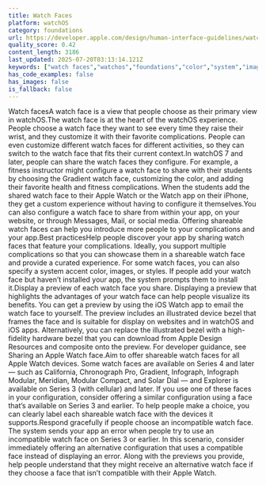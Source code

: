 ```yaml
---
title: Watch Faces
platform: watchOS
category: foundations
url: https://developer.apple.com/design/human-interface-guidelines/watch-faces
quality_score: 0.42
content_length: 3186
last_updated: 2025-07-20T03:13:14.121Z
keywords: ["watch faces","watchos","foundations","color","system","images","design"]
has_code_examples: false
has_images: false
is_fallback: false
---
```


Watch facesA watch face is a view that people choose as their primary view in watchOS.The watch face is at the heart of the watchOS experience. People choose a watch face they want to see every time they raise their wrist, and they customize it with their favorite complications. People can even customize different watch faces for different activities, so they can switch to the watch face that fits their current context.In watchOS 7 and later, people can share the watch faces they configure. For example, a fitness instructor might configure a watch face to share with their students by choosing the Gradient watch face, customizing the color, and adding their favorite health and fitness complications. When the students add the shared watch face to their Apple Watch or the Watch app on their iPhone, they get a custom experience without having to configure it themselves.You can also configure a watch face to share from within your app, on your website, or through Messages, Mail, or social media. Offering shareable watch faces can help you introduce more people to your complications and your app.Best practicesHelp people discover your app by sharing watch faces that feature your complications. Ideally, you support multiple complications so that you can showcase them in a shareable watch face and provide a curated experience. For some watch faces, you can also specify a system accent color, images, or styles. If people add your watch face but haven’t installed your app, the system prompts them to install it.Display a preview of each watch face you share. Displaying a preview that highlights the advantages of your watch face can help people visualize its benefits. You can get a preview by using the iOS Watch app to email the watch face to yourself. The preview includes an illustrated device bezel that frames the face and is suitable for display on websites and in watchOS and iOS apps. Alternatively, you can replace the illustrated bezel with a high-fidelity hardware bezel that you can download from Apple Design Resources and composite onto the preview. For developer guidance, see Sharing an Apple Watch face.Aim to offer shareable watch faces for all Apple Watch devices. Some watch faces are available on Series 4 and later — such as California, Chronograph Pro, Gradient, Infograph, Infograph Modular, Meridian, Modular Compact, and Solar Dial — and Explorer is available on Series 3 (with cellular) and later. If you use one of these faces in your configuration, consider offering a similar configuration using a face that’s available on Series 3 and earlier. To help people make a choice, you can clearly label each shareable watch face with the devices it supports.Respond gracefully if people choose an incompatible watch face. The system sends your app an error when people try to use an incompatible watch face on Series 3 or earlier. In this scenario, consider immediately offering an alternative configuration that uses a compatible face instead of displaying an error. Along with the previews you provide, help people understand that they might receive an alternative watch face if they choose a face that isn’t compatible with their Apple Watch.